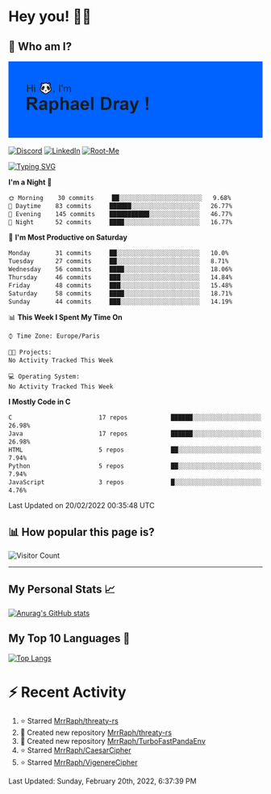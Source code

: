 # **Hey you! 👋🏼**

## **🔎 Who am I?**

<img src="https://github.com/MrrRaph/MrrRaph/blob/master/header.png?raw=true">

[![Discord](https://img.shields.io/badge/Discord-7289DA?style=for-the-badge&logo=discord&logoColor=white
)](https://discordapp.com/users/MrRaph#4214/)
[![LinkedIn](https://img.shields.io/badge/LinkedIn-0077B5?style=for-the-badge&logo=linkedin&logoColor=white)](https://www.linkedin.com/in/raphaeldray/)
[![Root-Me](https://img.shields.io/badge/dynamic/json?color=yellowgreen&label=Root-me%20Score&query=score&style=for-the-badge&url=https://raw.githubusercontent.com/MrrRaph/MrrRaph/master/root-me-stats.json&logoColor=white)](https://www.root-me.org/PandHacker)


[![Typing SVG](https://readme-typing-svg.herokuapp.com?font=glory&size=23&multiline=true&height=65&lines=CyberSecurity+Engineer+%F0%9F%92%BB;Freelance+Fullstack+Developer)](https://git.io/typing-svg)

<!--START_SECTION:waka-->
**I'm a Night 🦉** 

```text
🌞 Morning    30 commits     ██░░░░░░░░░░░░░░░░░░░░░░░   9.68% 
🌆 Daytime    83 commits     ██████░░░░░░░░░░░░░░░░░░░   26.77% 
🌃 Evening    145 commits    ███████████░░░░░░░░░░░░░░   46.77% 
🌙 Night      52 commits     ████░░░░░░░░░░░░░░░░░░░░░   16.77%

```
📅 **I'm Most Productive on Saturday** 

```text
Monday       31 commits     ██░░░░░░░░░░░░░░░░░░░░░░░   10.0% 
Tuesday      27 commits     ██░░░░░░░░░░░░░░░░░░░░░░░   8.71% 
Wednesday    56 commits     ████░░░░░░░░░░░░░░░░░░░░░   18.06% 
Thursday     46 commits     ███░░░░░░░░░░░░░░░░░░░░░░   14.84% 
Friday       48 commits     ███░░░░░░░░░░░░░░░░░░░░░░   15.48% 
Saturday     58 commits     ████░░░░░░░░░░░░░░░░░░░░░   18.71% 
Sunday       44 commits     ███░░░░░░░░░░░░░░░░░░░░░░   14.19%

```


📊 **This Week I Spent My Time On** 

```text
⌚︎ Time Zone: Europe/Paris

🐱‍💻 Projects: 
No Activity Tracked This Week

💻 Operating System: 
No Activity Tracked This Week

```

**I Mostly Code in C** 

```text
C                        17 repos            ██████░░░░░░░░░░░░░░░░░░░   26.98% 
Java                     17 repos            ██████░░░░░░░░░░░░░░░░░░░   26.98% 
HTML                     5 repos             ██░░░░░░░░░░░░░░░░░░░░░░░   7.94% 
Python                   5 repos             ██░░░░░░░░░░░░░░░░░░░░░░░   7.94% 
JavaScript               3 repos             █░░░░░░░░░░░░░░░░░░░░░░░░   4.76%

```



 Last Updated on 20/02/2022 00:35:48 UTC
<!--END_SECTION:waka-->

## **📊 How popular this page is?**

![Visitor Count](https://profile-counter.glitch.me/MrrRaph/count.svg)

---

## **My Personal Stats 📈**

[![Anurag's GitHub stats](https://github-readme-stats.vercel.app/api?username=mrrraph&count_private=true&show_icons=true&title_color=fff&text_color=fff&bg_color=30,36d1dc,904e95)](https://github.com/anuraghazra/github-readme-stats)

## **My Top 10 Languages 📣**

[![Top Langs](https://github-readme-stats.vercel.app/api/top-langs/?username=mrrraph&langs_count=10&layout=compact&hide=html,css&hide_title=true)](https://github.com/anuraghazra/github-readme-stats)


# **⚡ Recent Activity**

<!--RECENT_ACTIVITY:start-->
1. ⭐ Starred [MrrRaph/threaty-rs](https://github.com/MrrRaph/threaty-rs)
2. 📔 Created new repository [MrrRaph/threaty-rs](https://github.com/MrrRaph/threaty-rs)
3. 📔 Created new repository [MrrRaph/TurboFastPandaEnv](https://github.com/MrrRaph/TurboFastPandaEnv)
4. ⭐ Starred [MrrRaph/CaesarCipher](https://github.com/MrrRaph/CaesarCipher)
5. ⭐ Starred [MrrRaph/VigenereCipher](https://github.com/MrrRaph/VigenereCipher)
<!--RECENT_ACTIVITY:end-->
<!--RECENT_ACTIVITY:last_update-->
Last Updated: Sunday, February 20th, 2022, 6:37:39 PM
<!--RECENT_ACTIVITY:last_update_end-->
